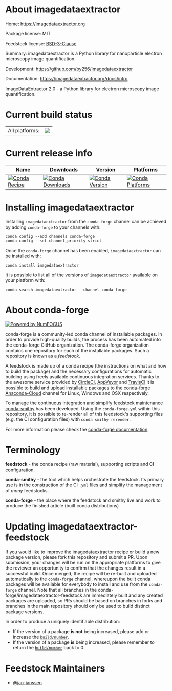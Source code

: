 About imagedataextractor
========================

Home: https://imagedataextractor.org

Package license: MIT

Feedstock license: [BSD-3-Clause](https://github.com/conda-forge/imagedataextractor-feedstock/blob/master/LICENSE.txt)

Summary: imagedataextractor is a Python library for nanoparticle electron microscopy image quantification.

Development: https://github.com/by256/imagedataextractor

Documentation: https://imagedataextractor.org/docs/intro

ImageDataExtractor 2.0 - a Python library for electron microscopy
image quantification.


Current build status
====================


<table><tr><td>All platforms:</td>
    <td>
      <a href="https://dev.azure.com/conda-forge/feedstock-builds/_build/latest?definitionId=12596&branchName=master">
        <img src="https://dev.azure.com/conda-forge/feedstock-builds/_apis/build/status/imagedataextractor-feedstock?branchName=master">
      </a>
    </td>
  </tr>
</table>

Current release info
====================

| Name | Downloads | Version | Platforms |
| --- | --- | --- | --- |
| [![Conda Recipe](https://img.shields.io/badge/recipe-imagedataextractor-green.svg)](https://anaconda.org/conda-forge/imagedataextractor) | [![Conda Downloads](https://img.shields.io/conda/dn/conda-forge/imagedataextractor.svg)](https://anaconda.org/conda-forge/imagedataextractor) | [![Conda Version](https://img.shields.io/conda/vn/conda-forge/imagedataextractor.svg)](https://anaconda.org/conda-forge/imagedataextractor) | [![Conda Platforms](https://img.shields.io/conda/pn/conda-forge/imagedataextractor.svg)](https://anaconda.org/conda-forge/imagedataextractor) |

Installing imagedataextractor
=============================

Installing `imagedataextractor` from the `conda-forge` channel can be achieved by adding `conda-forge` to your channels with:

```
conda config --add channels conda-forge
conda config --set channel_priority strict
```

Once the `conda-forge` channel has been enabled, `imagedataextractor` can be installed with:

```
conda install imagedataextractor
```

It is possible to list all of the versions of `imagedataextractor` available on your platform with:

```
conda search imagedataextractor --channel conda-forge
```


About conda-forge
=================

[![Powered by NumFOCUS](https://img.shields.io/badge/powered%20by-NumFOCUS-orange.svg?style=flat&colorA=E1523D&colorB=007D8A)](http://numfocus.org)

conda-forge is a community-led conda channel of installable packages.
In order to provide high-quality builds, the process has been automated into the
conda-forge GitHub organization. The conda-forge organization contains one repository
for each of the installable packages. Such a repository is known as a *feedstock*.

A feedstock is made up of a conda recipe (the instructions on what and how to build
the package) and the necessary configurations for automatic building using freely
available continuous integration services. Thanks to the awesome service provided by
[CircleCI](https://circleci.com/), [AppVeyor](https://www.appveyor.com/)
and [TravisCI](https://travis-ci.com/) it is possible to build and upload installable
packages to the [conda-forge](https://anaconda.org/conda-forge)
[Anaconda-Cloud](https://anaconda.org/) channel for Linux, Windows and OSX respectively.

To manage the continuous integration and simplify feedstock maintenance
[conda-smithy](https://github.com/conda-forge/conda-smithy) has been developed.
Using the ``conda-forge.yml`` within this repository, it is possible to re-render all of
this feedstock's supporting files (e.g. the CI configuration files) with ``conda smithy rerender``.

For more information please check the [conda-forge documentation](https://conda-forge.org/docs/).

Terminology
===========

**feedstock** - the conda recipe (raw material), supporting scripts and CI configuration.

**conda-smithy** - the tool which helps orchestrate the feedstock.
                   Its primary use is in the construction of the CI ``.yml`` files
                   and simplify the management of *many* feedstocks.

**conda-forge** - the place where the feedstock and smithy live and work to
                  produce the finished article (built conda distributions)


Updating imagedataextractor-feedstock
=====================================

If you would like to improve the imagedataextractor recipe or build a new
package version, please fork this repository and submit a PR. Upon submission,
your changes will be run on the appropriate platforms to give the reviewer an
opportunity to confirm that the changes result in a successful build. Once
merged, the recipe will be re-built and uploaded automatically to the
`conda-forge` channel, whereupon the built conda packages will be available for
everybody to install and use from the `conda-forge` channel.
Note that all branches in the conda-forge/imagedataextractor-feedstock are
immediately built and any created packages are uploaded, so PRs should be based
on branches in forks and branches in the main repository should only be used to
build distinct package versions.

In order to produce a uniquely identifiable distribution:
 * If the version of a package **is not** being increased, please add or increase
   the [``build/number``](https://docs.conda.io/projects/conda-build/en/latest/resources/define-metadata.html#build-number-and-string).
 * If the version of a package **is** being increased, please remember to return
   the [``build/number``](https://docs.conda.io/projects/conda-build/en/latest/resources/define-metadata.html#build-number-and-string)
   back to 0.

Feedstock Maintainers
=====================

* [@jan-janssen](https://github.com/jan-janssen/)

